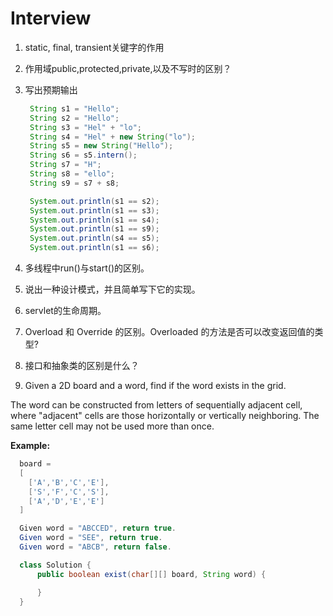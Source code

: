 # Interview

1. static, final, transient关键字的作用

2. 作用域public,protected,private,以及不写时的区别？

3. 写出预期输出

   ```java
    String s1 = "Hello";
    String s2 = "Hello";
    String s3 = "Hel" + "lo";
    String s4 = "Hel" + new String("lo");
    String s5 = new String("Hello");
    String s6 = s5.intern();
    String s7 = "H";
    String s8 = "ello";
    String s9 = s7 + s8;

    System.out.println(s1 == s2);  
    System.out.println(s1 == s3);  
    System.out.println(s1 == s4);
    System.out.println(s1 == s9);
    System.out.println(s4 == s5);
    System.out.println(s1 == s6);
   ```

4. 多线程中run()与start()的区别。

5. 说出一种设计模式，并且简单写下它的实现。

6. servlet的生命周期。

7. Overload 和 Override 的区别。Overloaded 的方法是否可以改变返回值的类型?

8. 接口和抽象类的区别是什么？

9. Given a 2D board and a word, find if the word exists in the grid.

  The word can be constructed from letters of sequentially adjacent cell, where "adjacent" cells are those horizontally or vertically neighboring. The same letter cell may not be used more than once.

  **Example:**

  ```java
    board =
    [
      ['A','B','C','E'],
      ['S','F','C','S'],
      ['A','D','E','E']
    ]

    Given word = "ABCCED", return true.
    Given word = "SEE", return true.
    Given word = "ABCB", return false.
  ```

  ```java
    class Solution {
        public boolean exist(char[][] board, String word) {

        }
    }
  ```